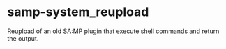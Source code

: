 # samp-system_reupload
Reupload of an old SA:MP plugin that execute shell commands and return the output.
